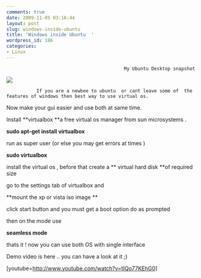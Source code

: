 ```yaml
---
comments: true
date: 2009-11-05 03:16:44
layout: post
slug: windows-inside-ubuntu
title: 'Windows inside Ubuntu  '
wordpress_id: 186
categories:
- Linux
---
```


                                               My Ubuntu Desktop snapshot 




![](http://karthikselvakumar.files.wordpress.com/2009/11/screenshot.png)

           
               If you are a newbee to ubuntu  or cant leave some of  the features of windows then best way to use virtual os. 

Now make your gui easier  and use both at same time.

Install **virtualbox **a free virtual os manager from sun microsystems .


**sudo apt-get install virtualbox**



run as super user (or else you may get errors at times )



**sudo virtualbox**



install the virtual os  , before that create a ** virtual hard disk **of required size 




go to the settings tab of virtualbox and


 **mount the xp or vista iso image **

click start button and you must get a boot option do as prompted


then on the mode use 


**seamless mode**



thats it ! now you can use both OS with  single interface 


Demo video is here .. you can have a look at it  ;)

[youtube=http://www.youtube.com/watch?v=tIQo77KEhG0]

